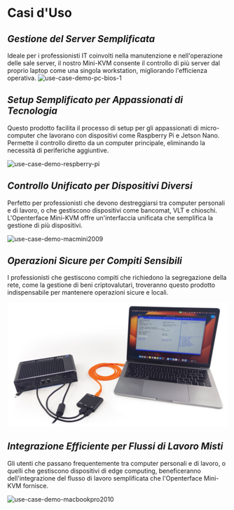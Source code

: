 # Casi d'Uso
## ***Gestione del Server Semplificata***
Ideale per i professionisti IT coinvolti nella manutenzione e nell'operazione delle sale server, il nostro Mini-KVM consente il controllo di più server dal proprio laptop come una singola workstation, migliorando l'efficienza operativa.
![use-case-demo-pc-bios-1](/images/product/use-case-demo-pc-bios-1.jpg)

## ***Setup Semplificato per Appassionati di Tecnologia***
Questo prodotto facilita il processo di setup per gli appassionati di micro-computer che lavorano con dispositivi come Raspberry Pi e Jetson Nano. Permette il controllo diretto da un computer principale, eliminando la necessità di periferiche aggiuntive.

![use-case-demo-respberry-pi](/images/product/use-case-demo-respberry-pi.jpg)

## ***Controllo Unificato per Dispositivi Diversi***
Perfetto per professionisti che devono destreggiarsi tra computer personali e di lavoro, o che gestiscono dispositivi come bancomat, VLT e chioschi. L'Openterface Mini-KVM offre un'interfaccia unificata che semplifica la gestione di più dispositivi.

![use-case-demo-macmini2009](/images/product/use-case-demo-macmini2009-3.jpg)

## ***Operazioni Sicure per Compiti Sensibili***
I professionisti che gestiscono compiti che richiedono la segregazione della rete, come la gestione di beni criptovalutari, troveranno questo prodotto indispensabile per mantenere operazioni sicure e locali.

![use-case-demo-industrial-pc](images/product/use-case-demo-industrial-pc.jpg)

## ***Integrazione Efficiente per Flussi di Lavoro Misti***
Gli utenti che passano frequentemente tra computer personali e di lavoro, o quelli che gestiscono dispositivi di edge computing, beneficeranno dell'integrazione del flusso di lavoro semplificata che l'Openterface Mini-KVM fornisce.

![use-case-demo-macbookpro2010](/images/product/use-case-demo-macbookpro2010.jpg)
